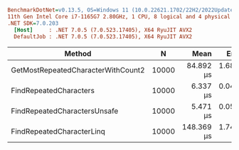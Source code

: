 ``` ini

BenchmarkDotNet=v0.13.5, OS=Windows 11 (10.0.22621.1702/22H2/2022Update/SunValley2)
11th Gen Intel Core i7-1165G7 2.80GHz, 1 CPU, 8 logical and 4 physical cores
.NET SDK=7.0.203
  [Host]     : .NET 7.0.5 (7.0.523.17405), X64 RyuJIT AVX2
  DefaultJob : .NET 7.0.5 (7.0.523.17405), X64 RyuJIT AVX2


```
|                             Method |     N |       Mean |     Error |    StdDev |
|----------------------------------- |------ |-----------:|----------:|----------:|
| GetMostRepeatedCharacterWithCount2 | 10000 |  84.892 μs | 1.6811 μs | 2.2443 μs |
|             FindRepeatedCharacters | 10000 |   6.337 μs | 0.0449 μs | 0.0350 μs |
|       FindRepeatedCharactersUnsafe | 10000 |   5.471 μs | 0.0547 μs | 0.0485 μs |
|          FindRepeatedCharacterLinq | 10000 | 148.369 μs | 1.7410 μs | 1.5434 μs |
